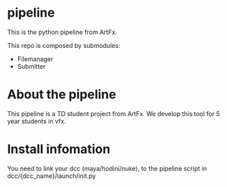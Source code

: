 # pipeline

This is the python pipeline from ArtFx.

This repo is composed by submodules:
- Filemanager
- Submitter

# About the pipeline

This pipeline is a TD student project from ArtFx.
We develop this tool for 5 year students in vfx.


# Install infomation

You need to link your dcc (maya/hodini/nuke), to the pipeline script in dcc/{dcc_name}/launch/init.py
